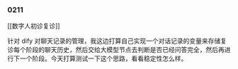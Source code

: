 ### 0211

[[数字人初诊复诊]]

针对 dify 对聊天记录的管理，我这边打算自己实现一个对话记录的变量来存储复诊每个阶段的聊天历史，然后交给大模型节点去判断是否已经问答完全，然后再进行下一个阶段。今天打算测试一下这个思路，看看稳定性怎么样。